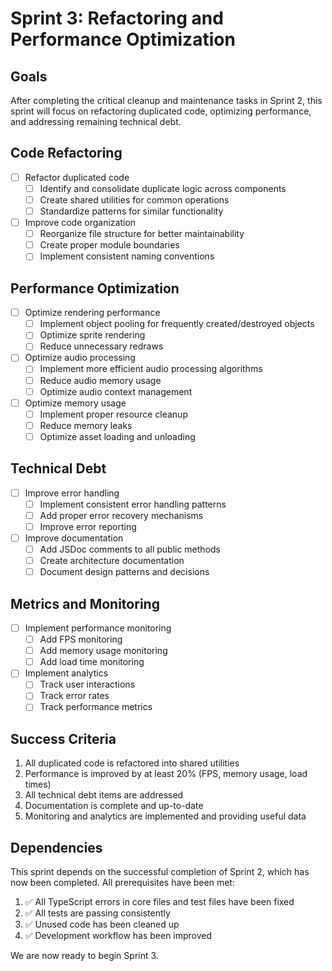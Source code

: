 # Sprint 3: Refactoring and Performance Optimization

## Goals
After completing the critical cleanup and maintenance tasks in Sprint 2, this sprint will focus on refactoring duplicated code, optimizing performance, and addressing remaining technical debt.

## Code Refactoring

- [ ] Refactor duplicated code
  - [ ] Identify and consolidate duplicate logic across components
  - [ ] Create shared utilities for common operations
  - [ ] Standardize patterns for similar functionality

- [ ] Improve code organization
  - [ ] Reorganize file structure for better maintainability
  - [ ] Create proper module boundaries
  - [ ] Implement consistent naming conventions

## Performance Optimization

- [ ] Optimize rendering performance
  - [ ] Implement object pooling for frequently created/destroyed objects
  - [ ] Optimize sprite rendering
  - [ ] Reduce unnecessary redraws

- [ ] Optimize audio processing
  - [ ] Implement more efficient audio processing algorithms
  - [ ] Reduce audio memory usage
  - [ ] Optimize audio context management

- [ ] Optimize memory usage
  - [ ] Implement proper resource cleanup
  - [ ] Reduce memory leaks
  - [ ] Optimize asset loading and unloading

## Technical Debt

- [ ] Improve error handling
  - [ ] Implement consistent error handling patterns
  - [ ] Add proper error recovery mechanisms
  - [ ] Improve error reporting

- [ ] Improve documentation
  - [ ] Add JSDoc comments to all public methods
  - [ ] Create architecture documentation
  - [ ] Document design patterns and decisions

## Metrics and Monitoring

- [ ] Implement performance monitoring
  - [ ] Add FPS monitoring
  - [ ] Add memory usage monitoring
  - [ ] Add load time monitoring

- [ ] Implement analytics
  - [ ] Track user interactions
  - [ ] Track error rates
  - [ ] Track performance metrics

## Success Criteria

1. All duplicated code is refactored into shared utilities
2. Performance is improved by at least 20% (FPS, memory usage, load times)
3. All technical debt items are addressed
4. Documentation is complete and up-to-date
5. Monitoring and analytics are implemented and providing useful data

## Dependencies

This sprint depends on the successful completion of Sprint 2, which has now been completed. All prerequisites have been met:

1. ✅ All TypeScript errors in core files and test files have been fixed
2. ✅ All tests are passing consistently
3. ✅ Unused code has been cleaned up
4. ✅ Development workflow has been improved

We are now ready to begin Sprint 3.
